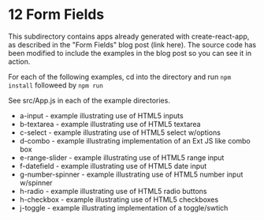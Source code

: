 # 12 Form Fields


This subdirectory contains apps already generated with create-react-app, as
described in the "Form Fields" blog post (link here).  The source code has been
modified to include the examples in the blog post so you can see it in action.

For each of the following examples, cd into the directory and run ```npm
install``` followeed by ```npm run```

See src/App.js in each of the example directories.

* a-input - example illustrating use of HTML5 inputs
* b-textarea - example illustrating use of HTML5 textarea
* c-select - example illustrating use of HTML5 select w/options
* d-combo - example illustrating implementation of an Ext JS like combo box
* e-range-slider - example illustrating use of HTML5 range input
* f-datefield - example illustrating use of HTML5 date input
* g-number-spinner - example illustrating use of HTML5 number input w/spinner
* h-radio - example illustrating use of HTML5 radio buttons
* h-checkbox - example illustrating use of HTML5 checkboxes
* j-toggle - example illustrating implementation of a toggle/swtich




